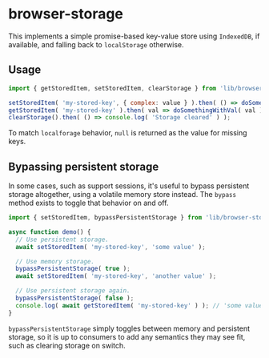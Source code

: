 browser-storage
===============

This implements a simple promise-based key-value store using `IndexedDB`, if available, and falling
back to `localStorage` otherwise.

## Usage

```js
import { getStoredItem, setStoredItem, clearStorage } from 'lib/browser-storage';

setStoredItem( 'my-stored-key', { complex: value } ).then( () => doSomething() );
getStoredItem( 'my-stored-key' ).then( val => doSomethingWithVal( val ) );
clearStorage().then( () => console.log( 'Storage cleared' ) );
```

To match `localforage` behavior, `null` is returned as the value for missing keys.


## Bypassing persistent storage

In some cases, such as support sessions, it's useful to bypass persistent storage altogether, using
a volatile memory store instead. The `bypass` method exists to toggle that behavior on and off.

```js
import { setStoredItem, bypassPersistentStorage } from 'lib/browser-storage';

async function demo() {
  // Use persistent storage.
  await setStoredItem( 'my-stored-key', 'some value' );

  // Use memory storage.
  bypassPersistentStorage( true );
  await setStoredItem( 'my-stored-key', 'another value' );

  // Use persistent storage again.
  bypassPersistentStorage( false );
  console.log( await getStoredItem( 'my-stored-key' ) ); // 'some value'
}
```

`bypassPersistentStorage` simply toggles between memory and persistent storage, so it is up to
consumers to add any semantics they may see fit, such as clearing storage on switch.
